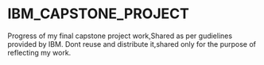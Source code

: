# IBM_CAPSTONE_PROJECT
Progress of my final capstone project work,Shared as per gudielines provided by IBM.
Dont reuse and distribute it,shared only for the purpose of  reflecting my work.
